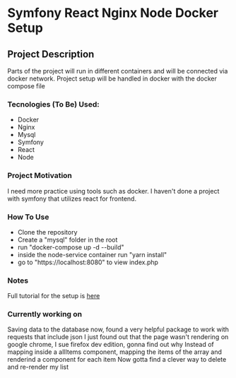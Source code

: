 # Symfony React Nginx Node Docker Setup

## Project Description
Parts of the project will run in different containers and will be connected via docker network. 
Project setup will be handled in docker with the docker compose file

### Tecnologies (To Be) Used:
*   Docker
*   Nginx
*   Mysql
*   Symfony
*   React
*   Node

### Project Motivation
I need more practice using tools such as docker. I haven't done a project with symfony that utilizes react for frontend.

### How To Use
*   Clone the repository
*   Create a "mysql" folder in the root
*   run "docker-compose up -d --build" 
*   inside the node-service container run "yarn install"
*   go to "https://localhost:8080" to view index.php


### Notes
Full tutorial for the setup is [here](https://www.youtube.com/watch?v=ITOnpzkzlYM&list=PLaxcKCJLJmbDOT25foBK1uvL9-XHAoE1b&index=47&t=974s)

### Currently working on
Saving data to the database now, found a very helpful package to work with requests that include json 
I just found out that the page wasn't rendering on google chrome, I sue firefox dev edition, gonna find out why
Instead of mapping inside a allItems component, mapping the items of the array and renderind a component for each item
Now gotta find a clever way to delete and re-render my list